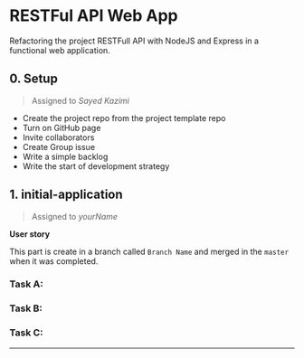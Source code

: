 # RESTFul API Web App

Refactoring the project RESTFull API with NodeJS and Express in a functional web application.

## 0. Setup

> Assigned to _Sayed Kazimi_

- Create the project repo from the project template repo
- Turn on GitHub page
- Invite collaborators
- Create Group issue
- Write a simple backlog
- Write the start of development strategy

## 1. initial-application

> Assigned to _yourName_

**User story**

This part is create in a branch called `Branch Name` and merged in the `master` when it was completed.

### Task A:

### Task B:

### Task C:

---
